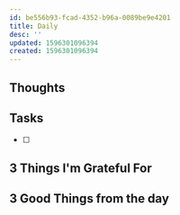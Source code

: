 ```yaml
---
id: be556b93-fcad-4352-b96a-0089be9e4201
title: Daily
desc: ''
updated: 1596301096394
created: 1596301096394
---
```


## Thoughts

## Tasks
- [ ] 

## 3 Things I'm Grateful For

## 3 Good Things from the day

